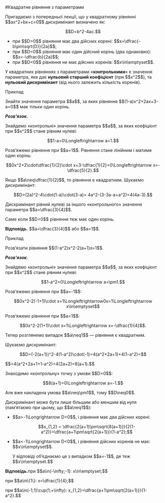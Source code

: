 #Квадратне рівняння з параметрами

<p>Пригадаємо з попередньої лекції, що у квадратному рівнянні $$ax^2+bx+c=0$$ дискримінант визначено як:</p>

<p align="center">$$D=b^2-4ac.$$</p>

<ul>
<li>при $$D>0$$ рівняння має два дійсних корені: $$x=\dfrac{-b\pm\sqrt{D}}{2a}$$;</li>
<li>при $$D=0$$ рівняння має один дійсний корінь (два однакових): $$x=-\dfrac{b}{2a}$$;</li>
<li>при $$D<0$$ рівняння не має дійсних коренів: $$x\in\emptyset$$.</li>
</ul>

<p>У квадратних рівняннях з параметрами «<b>контрольними</b>» є значення параметра, яке дає <b>нульовий старший коефіцієнт</b> (при $$x^2$$), та <b>нульовий дискримінант</b> (від нього залежить кількість коренів).</p>

<div class="space">
<div class="task-wrap">
<span class="task">Приклад</span>
<div class="task-text">
<p>Знайти значення параметра $$a$$, за яких рівняння $$(1-a)x^2+2ax+3-a=0$$ має тільки один корінь.</p>
<p><b><i>Розв'язок.</i></b></p>
<p>Знайдемо «контрольні» значення параметра $$a$$, за яких коефіцієнт при $$x^2$$ стане рівним нулеві:</p>
<p align="center">$$1-a=0\Longleftrightarrow a=1.$$</p>
<p>Розв’яжемо рівняння при $$a=1$$. Рівняння стане лінійним і матиме один корінь:</p>
<p align="center">$$0x^2+2\cdot\dfrac{1}{2}\cdot x+3-\dfrac{1}{2}=0\Longleftrightarrow x=-\dfrac{5}{2}.$$</p>
<p>Якщо $$a\neq\dfrac{1}{2}$$, то рівняння є квадратним. Шукаємо дискримінант:</p>
<p align="center">$$D=(2a)^2-4\cdot(1-a)\cdot(3-a)= 4a^2-(3-3a-a+a^2)=4(4a-3).$$</p>
<p>Дискримінант рівний нулеві за іншого «контрольного» значення параметра $$a=\dfrac{3}{4}$$.</p>
<p>Саме коли $$D=0$$ рівняння теж має один корінь.</p>
<p><b>Відповідь.</b> $$a=\dfrac{3}{4}$$ або $$a=1$$.</p>
</div>
</div>
</div>

<div class="space">
<div class="task-wrap">
<span class="task">Приклад</span>
<div class="task-text">
<p>Розв’язати рівняння $$(1-a^2)x^2-2(a+1)x=1$$.</p>
<p><b><i>Розв'язок.</i></b></p>
<p>Знайдемо «контрольні» значення параметра $$a$$, за яких коефіцієнт при $$x^2$$ стане рівним нулеві:</p>
<p align="center">$$1-a^2=0\Longleftrightarrow a=\pm1.$$</p>
<p>Розв’яжемо рівняння при $$a=-1$$:</p>
<p align="center">$$0x^2-2(-1+1)\cdot x=1\Longleftrightarrow0x=1\Longleftrightarrow x\in\emptyset$$</p>
<p>Розв’яжемо рівняння при $$a=1$$:</p>
<p align="center">$$0x^2-2(1+1)\cdot x=1\Longleftrightarrow x=-\dfrac{1}{4}$$.</p>
<p>Тепер розглянемо випадок $$a\neq1$$ — рівняння є квадратним.</p>
<p>Шукаємо дискримінант:</p>
<p align="center">$$D=(-2(a+1))^2-4(1-a^2)\cdot(-1)=4(a^2+2a+1)+4(1-a^2)=$$</p>
<p>$$=4(a^2+2a+1+1-a^2)=4(2a+2)=8(a+1).$$</p>
<p>Знаходимо «контрольну» точку з умови $$D=0$$:</p>
<p align="center">$$8(a+1)=0\Longleftrightarrow a=-1.$$</p>
<p>Але вже накладена умова $$a\neq\pm1$$, тому $$D\neq0$$.</p>
<p>Дискримінант може бути лише більшим або меншим від нуля (пам’ятаємо при цьому, що $$a\neq1$$):</p>
<ul>
<li><p>$$a>-1\Longrightarrow D>0$$, і рівняння має два дійсних корені:</p>
<p align="center">$$x_{1,2} = \dfrac{2(a+1)\pm\sqrt{8(a+1)}}{2(1-a^2)}=\dfrac{a+1\pm\sqrt{2(a+1)}}{1-a^2};$$</p></li>
<li><p>$$a<-1\Longrightarrow D<0$$, і рівняння дійсних коренів не має: $$x\in\emptyset$$.</p>
<p>У відповіді об’єднаємо це з випадком $$a=-1$$, де теж $$x\in\emptyset.$$</p></li>
</ul>
<p><b>Відповідь.</b>при $$a\in(-\infty;-1]: x\in\emptyset;$$</p>
<p>при $$a\in\{1\}: x=\dfrac{1}{4};$$</p>
<p>при $$a\in(-1;1)\cup(1;+\infty): x_{1,2}=\dfrac{a+1\pm\sqrt{2(a+1)}}{1-a^2}.$$</p>
</div>
</div>
</div>
